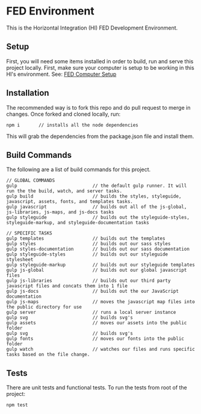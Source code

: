 #  FED Environment
This is the Horizontal Integration (HI) FED Development Environment.

## Setup
First, you will need some items installed in order to build, run and serve this project locally. First, make sure your computer is setup to be working in this HI's environment. See: [FED Computer Setup](https://horizontal.atlassian.net/wiki/display/frontend/FED+Computer+Setup)

## Installation
The recommended way is to fork this repo and do pull request to merge in changes. Once forked and cloned locally, run:

    npm i       // installs all the node dependencies

This will grab the dependencies from the package.json file and install them.

## Build Commands
The following are a list of build commands for this project.

    // GLOBAL COMMANDS
    gulp                            // the default gulp runner. It will run the the build, watch, and server tasks.
    gulp build                      // builds the styles, styleguide, javascript, assets, fonts, and templates tasks.
    gulp javascript                 // builds out all of the js-global, js-libraries, js-maps, and js-docs tasks
    gulp styleguide                 // builds out the styleguide-styles, styleguide-markup, and styleguide-documentation tasks

    // SPECIFIC TASKS
    gulp templates                  // builds out the templates
    gulp styles                     // builds out our sass styles
    gulp styles-documentation       // builds out our sass documentation
    gulp styleguide-styles          // builds out our styleguide stylesheet
    gulp styleguide-markup          // builds out our styleguide templates
    gulp js-global                  // builds out our global javascript files
    gulp js-libraries               // builds out our third party javascript files and concats them into 1 file
    gulp js-docs                    // builds out the our JavaScript documentation
    gulp js-maps                    // moves the javascript map files into the public directory for use
    gulp server                     // runs a local server instance
    gulp svg                        // builds svg's
    gulp assets                     // moves our assets into the public folder
    gulp svg                        // builds svg's
    gulp fonts                      // moves our fonts into the public folder
    gulp watch                      // watches our files and runs specific tasks based on the file change.

## Tests
There are unit tests and functional tests.
To run the tests from root of the project:

    npm test
